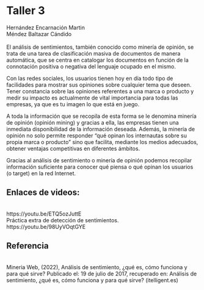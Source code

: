 # Taller 3

Hernández Encarnación Martin<br>
Méndez Baltazar Cándido
<br><br>
El análisis de sentimientos, también conocido como minería de opinión, se trata de una tarea de clasificación masiva de documentos de manera automática, que se centra en catalogar los documentos en función de la connotación positiva o negativa del lenguaje ocupado en el mismo.

Con las redes sociales, los usuarios tienen hoy en día todo tipo de facilidades para mostrar sus opiniones sobre cualquier tema que deseen. Tener constancia sobre las opiniones referentes a una marca o producto y medir su impacto es actualmente de vital importancia para todas las empresas, ya que es tu imagen lo que está en juego.

A toda la información que se recopila de esta forma se le denomina minería de opinión (opinión mining) y gracias a ella, las empresas  tienen una inmediata disponibilidad de la información deseada. Además, la minería de opinión no solo permite responder “qué opinan los internautas sobre su propia marca o producto” sino que facilita,  mediante los medios adecuados, obtener ventajas competitivas en diferentes ámbitos.

Gracias al análisis de sentimiento o minería de opinión podemos recopilar información suficiente para conocer qué piensa o qué opinan los usuarios (o target) en la red Internet.
<br>
<h2>Enlaces de videos:</h2><br>
https://youtu.be/ETQ5ozJuttE<br>
Práctica extra de detección de sentimientos.<br>
https://youtu.be/98UyVOqtGYE
<br>
<h2>
Referencia</h2> <br>
Mineria Web, (2022), Análisis de sentimiento, ¿qué es, cómo funciona y para qué sirve? Publicado el: 19 de julio de 2017, recuperado en: Análisis de sentimiento, ¿qué es, cómo funciona y para qué sirve? (itelligent.es)
